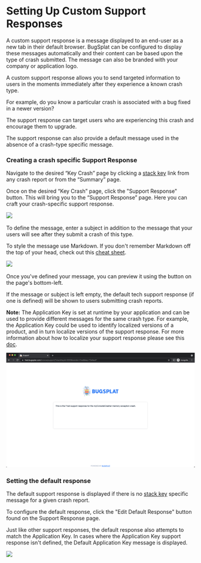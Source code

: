 # Setting Up Custom Support Responses

A custom support response is a message displayed to an end-user as a new tab in their default browser. BugSplat can be configured to display these messages automatically and their content can be based upon the type of crash submitted. The message can also be branded with your company or application logo. 

A custom support response allows you to send targeted information to users in the moments immediately after they experience a known crash type.

For example, do you know a particular crash is associated with a bug fixed in a newer version?

The support response can target users who are experiencing this crash and encourage them to upgrade.

The support response can also provide a default message used in the absence of a crash-type specific message. 

### Creating a crash specific Support Response

Navigate to the desired “Key Crash” page by clicking a [stack key](../../background/key-concepts.md#stack-key) link from any crash report or from the “Summary” page.

Once on the desired “Key Crash” page, click the "Support Response" button. This will bring you to the “Support Response” page. Here you can craft your crash-specific support response.  


![](https://www.bugsplat.com/assets/img/docs/techresponsebugsplat1.png)

To define the message, enter a subject in addition to the message that your users will see after they submit a crash of this type.

To style the message use Markdown. If you don't remember Markdown off the top of your head, check out this [cheat sheet](https://www.markdownguide.org/cheat-sheet/).  


![](https://www.bugsplat.com/assets/img/docs/techresponsebugsplat2.png)

Once you've defined your message, you can preview it using the button on the page's bottom-left.

If the message or subject is left empty, the default tech support response \(if one is defined\) will be shown to users submitting crash reports.

**Note:** The Application Key is set at runtime by your application and can be used to provide different messages for the same crash type. For example, the Application Key could be used to identify localized versions of a product, and in turn localize versions of the support response. For more information about how to localize your support response please see this [doc](https://www.bugsplat.com/docs/faq/localized-support-response).

![](../../.gitbook/assets/screen-shot-2021-07-13-at-12.57.14-pm.png)

### Setting the default response

The default support response is displayed if there is no [stack key](../../background/key-concepts.md#stack-key) specific message for a given crash report.

To configure the default response, click the "Edit Default Response" button found on the Support Response page.

Just like other support responses, the default response also attempts to match the Application Key. In cases where the Application Key support response isn't defined, the Default Application Key message is displayed.

![](https://www.bugsplat.com/assets/img/docs/techresponsebugsplat4.png)

